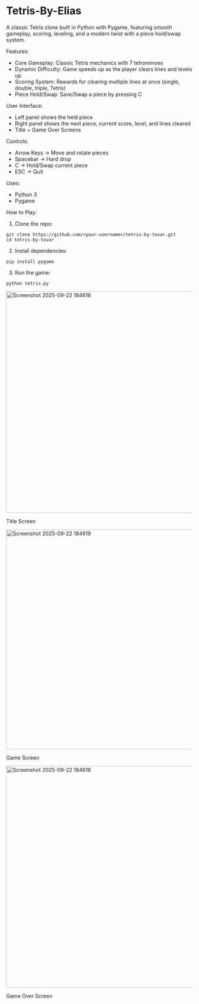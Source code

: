 # Tetris-By-Elias
A classic Tetris clone built in Python with Pygame, featuring smooth gameplay, scoring, leveling, and a modern twist with a piece hold/swap system.

Features: 
- Core Gameplay: Classic Tetris mechanics with 7 tetrominoes
- Dynamic Difficulty: Game speeds up as the player clears lines and levels up
- Scoring System: Rewards for clearing multiple lines at once (single, double, triple, Tetris)
- Piece Hold/Swap: Save/Swap a piece by pressing C

User Interface:
- Left panel shows the held piece
- Right panel shows the next piece, current score, level, and lines cleared
- Title + Game Over Screens

Controls:
- Arrow Keys → Move and rotate pieces
- Spacebar → Hard drop
- C → Hold/Swap current piece
- ESC → Quit

Uses: 
- Python 3
- Pygame

How to Play:
  1. Clone the repo:
     
    git clone https://github.com/<your-username>/tetris-by-tovar.git
    cd tetris-by-tovar
    
  2. Install dependencies:

    pip install pygame

  3. Run the game:

    python tetris.py

<img width="696" height="599" alt="Screenshot 2025-09-22 184616" src="https://github.com/user-attachments/assets/7a689bca-e2a5-4622-a7e2-e8a7bc215350" />

Title Screen 

<img width="695" height="594" alt="Screenshot 2025-09-22 184919" src="https://github.com/user-attachments/assets/58eb13a9-f6cf-41a3-99d3-97867e8bf11b" />

Game Screen

<img width="696" height="599" alt="Screenshot 2025-09-22 184616" src="https://github.com/user-attachments/assets/7e88892c-dcdd-4f0d-bede-3dba0af06ac4" />

Game Over Screen



  
